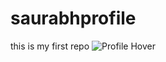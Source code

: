 # saurabhprofile
this is my first repo
![Profile Hover ](https://user-images.githubusercontent.com/100799672/156919649-70a7d62f-6662-4528-a591-00345f718c02.jpg)
